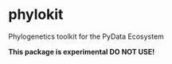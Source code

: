 # phylokit

Phylogenetics toolkit for the PyData Ecosystem

**This package is experimental DO NOT USE!**
